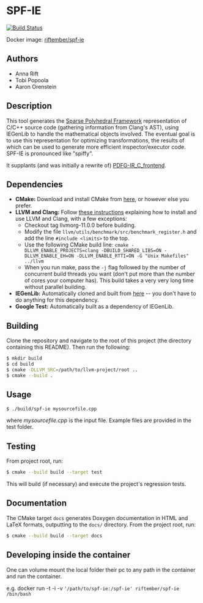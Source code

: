 SPF-IE
==================================

[![Build Status](http://riftember.ddns.net:8090/buildStatus/icon?job=spf-ie%2Fmain)](http://riftember.ddns.net:8090/job/spf-ie/job/main/)

Docker image: [riftember/spf-ie](https://hub.docker.com/r/riftember/spf-ie)


Authors
-------
- Anna Rift
- Tobi Popoola
- Aaron Orenstein


Description
-----------
This tool generates the [Sparse Polyhedral Framework](https://doi.org/10.1016/j.parco.2016.02.004)
representation of C/C++ source code (gathering information from Clang's AST),
using IEGenLib to handle the mathematical objects involved. The eventual goal
is to use this representation for optimizing transformations, the results of
which can be used to generate more efficient inspector/executor code. SPF-IE
is pronounced like "spiffy".

It supplants (and was initially a rewrite of)
[PDFG-IR_C_frontend](https://github.com/BoiseState-AdaptLab/PDFG-IR_C_frontend).


Dependencies
------------
- **CMake:** Download and install CMake from [here](https://cmake.org/download/),
or however else you prefer.
- **LLVM and Clang:** Follow [these instructions](https://github.com/BoiseState-AdaptLab/learningClangLLVM)
explaining how to install and use LLVM and Clang, with a few exceptions:
    - Checkout tag llvmorg-11.0.0 before building.
    - Modify the file `llvm/utils/benchmark/src/benchmark_register.h`
    and add the line `#include <limits>` to the top.
    - Use the following CMake build line:
    `cmake -DLLVM_ENABLE_PROJECTS=clang -DBUILD_SHARED_LIBS=ON -DLLVM_ENABLE_EH=ON -DLLVM_ENABLE_RTTI=ON -G "Unix Makefiles" ../llvm`
    - When you run make, pass the `-j` flag followed by the number of concurrent build threads you want (don't put more than the number of cores your computer has). This build takes a very very long time without parallel building.
- **IEGenLib:** Automatically cloned and built from
[here](https://github.com/CompOpt4Apps/IEGenLib) -- you don't have to do
anything for this dependency.
- **Google Test:** Automatically built as a dependency of IEGenLib.


Building
--------
Clone the repository and navigate to the root of this project (the directory
containing this README). Then run the following:
```bash
$ mkdir build
$ cd build
$ cmake -DLLVM_SRC=/path/to/llvm-project/root ..
$ cmake --build .
```


Usage
-----
```bash
$ ./build/spf-ie mysourcefile.cpp
```
where *mysourcefile.cpp* is the input file.
Example files are provided in the test folder.


Testing
-------
From project root, run:
```bash
$ cmake --build build --target test
```
This will build (if necessary) and execute the project's regression tests.


Documentation
-------------
The CMake target `docs` generates Doxygen documentation in HTML and LaTeX
formats, outputting to the `docs/` directory. From the project root, run:
```bash
$ cmake --build build --target docs
```

Developing inside the container
-------------------------------
One can volume mount the local folder their pc to any path in the container and run the container.

e.g. docker run -t -i -v `'/path/to/spf-ie:/spf-ie' riftember/spf-ie /bin/bash`
